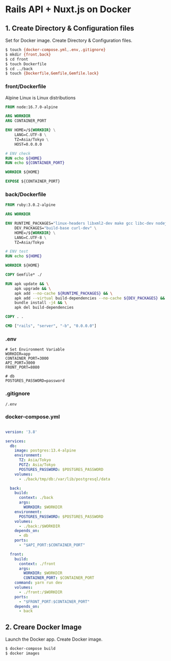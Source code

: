 # Rails API + Nuxt.js on Docker

## 1. Create Directory & Configuration files

Set for Docker image. Create Directory & Configuration files.

```bash
$ touch {docker-compose.yml,.env,.gitignore}
$ mkdir {front,back}
$ cd front
$ touch Dockerfile
$ cd ../back
$ touch {Dockerfile,Gemfile,Gemfile.lock}
```

### front/Dockerfile
Alpine Linux is Linux distributions

```dockerfile
FROM node:16.7.0-alpine

ARG WORKDIR
ARG CONTAINER_PORT

ENV HOME=/${WORKDIR} \
    LANG=C.UTF-8 \
    TZ=Asia/Tokyo \
    HOST=0.0.0.0

# ENV check
RUN echo ${HOME}
RUN echo ${CONTAINER_PORT}

WORKDIR ${HOME}

EXPOSE ${CONTAINER_PORT}
```

### back/Dockerfile

```dockerfile
FROM ruby:3.0.2-alpine

ARG WORKDIR

ENV RUNTIME_PACKAGES="linux-headers libxml2-dev make gcc libc-dev nodejs tzdata postgresql-dev postgresql git" \
    DEV_PACKAGES="build-base curl-dev" \
    HOME=/${WORKDIR} \
    LANG=C.UTF-8 \
    TZ=Asia/Tokyo

# ENV test
RUN echo ${HOME}

WORKDIR ${HOME}

COPY Gemfile* ./

RUN apk update && \
    apk upgrade && \
    apk add --no-cache ${RUNTIME_PACKAGES} && \
    apk add --virtual build-dependencies --no-cache ${DEV_PACKAGES} && \
    bundle install -j4 && \
    apk del build-dependencies

COPY . .

CMD ["rails", "server", "-b", "0.0.0.0"]
```

### .env
```
# Set Environment Variable
WORKDIR=app
CONTAINER_PORT=3000
API_PORT=3000
FRONT_PORT=8080

# db
POSTGRES_PASSWORD=password
```

### .gitignore
```
/.env
```

### docker-compose.yml

```yml

version: '3.8'

services:
  db:
    image: postgres:13.4-alpine
    environment:
      TZ: Asia/Tokyo
      PGTZ: Asia/Tokyo
      POSTGRES_PASSWORD: $POSTGRES_PASSWORD
    volumes:
      - ./back/tmp/db:/var/lib/postgresql/data

  back:
    build:
      context: ./back
      args:
        WORKDIR: $WORKDIR
    environment:
      POSTGRES_PASSWORD: $POSTGRES_PASSWORD
    volumes:
      - ./back:/$WORKDIR
    depends_on:
      - db
    ports:
      - "$API_PORT:$CONTAINER_PORT"

  front:
    build:
      context: ./front
      args:
        WORKDIR: $WORKDIR
        CONTAINER_PORT: $CONTAINER_PORT
    command: yarn run dev
    volumes:
      - ./front:/$WORKDIR
    ports:
      - "$FRONT_PORT:$CONTAINER_PORT"
    depends_on:
      - back
```

## 2. Creare Docker Image
Launch the Docker app. Create Docker image.

```bash
$ docker-compose build
$ docker images
```
